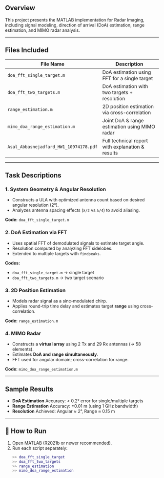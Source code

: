 ##  Overview

This project presents the MATLAB implementation for Radar Imaging, including signal modeling, direction of arrival (DoA) estimation, range estimation, and MIMO radar analysis.

---

##  Files Included

| File Name                            | Description                                      |
|-------------------------------------|--------------------------------------------------|
| `doa_fft_single_target.m`           | DoA estimation using FFT for a single target     |
| `doa_fft_two_targets.m`             | DoA estimation with two targets + resolution     |
| `range_estimation.m`                | 2D position estimation via cross-correlation     |
| `mimo_doa_range_estimation.m`       | Joint DoA & range estimation using MIMO radar    |
| `Asal_Abbasnejadfard_HW1_10974178.pdf` | Full technical report with explanation & results |

---

##  Task Descriptions

### 1.  System Geometry & Angular Resolution

- Constructs a ULA with optimized antenna count based on desired angular resolution (2°).
- Analyzes antenna spacing effects (`λ/2` vs `λ/4`) to avoid aliasing.

**Code:** `doa_fft_single_target.m`

### 2.  DoA Estimation via FFT

- Uses spatial FFT of demodulated signals to estimate target angle.
- Resolution computed by analyzing FFT sidelobes.
- Extended to multiple targets with `findpeaks`.

**Codes:**  
- `doa_fft_single_target.m` → single target  
- `doa_fft_two_targets.m` → two target scenario

### 3.  2D Position Estimation

- Models radar signal as a sinc-modulated chirp.
- Applies round-trip time delay and estimates target **range** using cross-correlation.

**Code:** `range_estimation.m`

### 4.  MIMO Radar

- Constructs a **virtual array** using 2 Tx and 29 Rx antennas (→ 58 elements).
- Estimates **DoA and range simultaneously**.
- FFT used for angular domain; cross-correlation for range.

**Code:** `mimo_doa_range_estimation.m`

---

##  Sample Results

- **DoA Estimation** Accuracy: < 0.2° error for single/multiple targets
- **Range Estimation** Accuracy: ±0.01 m (using 1 GHz bandwidth)
- **Resolution** Achieved: Angular ≈ 2°, Range ≈ 0.15 m

---

## 🚀 How to Run

1. Open MATLAB (R2021b or newer recommended).
2. Run each script separately:
   ```matlab
   >> doa_fft_single_target
   >> doa_fft_two_targets
   >> range_estimation
   >> mimo_doa_range_estimation
